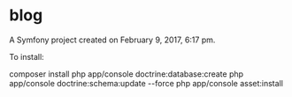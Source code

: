 blog
====

A Symfony project created on February 9, 2017, 6:17 pm.

To install: 

composer install
php app/console doctrine:database:create
php app/console doctrine:schema:update --force
php app/console asset:install
